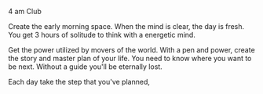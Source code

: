 4 am Club


Create the early morning space. 
When the mind is clear,  the day is fresh. 
You get 3 hours of solitude to think with a energetic mind.  

Get the power utilized by movers of the world. 
With a pen and power, create the story and master plan of your life. You need to know where you want to be next. Without a guide you'll be eternally lost. 

Each day take the step that you've planned,  